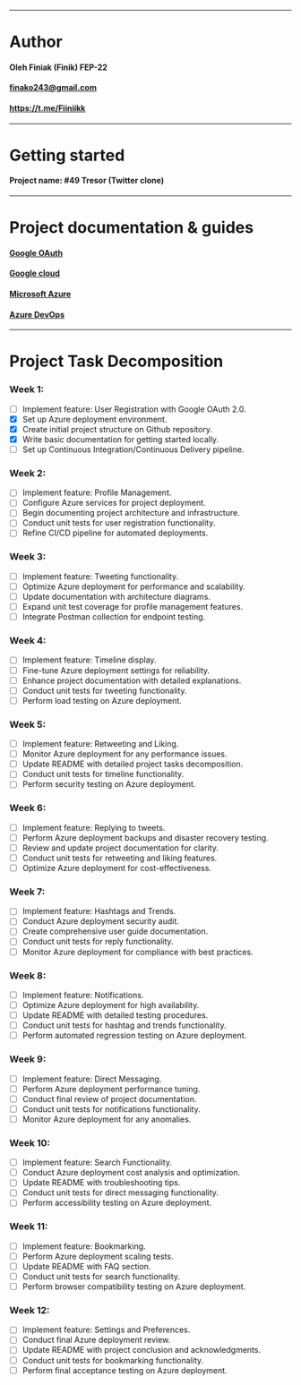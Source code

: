 ---------------------------------------------------------------------------

# Author
#### Oleh Finiak (Finik) FEP-22
#### finako243@gmail.com
#### https://t.me/Fiiniikk

---------------------------------------------------------------------------

# Getting started
#### Project name: #49 Tresor (Twitter clone)

---------------------------------------------------------------------------

# Project documentation & guides
#### [Google OAuth](https://github.com/Palindromer/OAuthTutorial/tree/master?tab=readme-ov-file)
#### [Google cloud](https://console.cloud.google.com/apis/credentials?project=tresor-416113)
#### [Microsoft Azure](https://portal.azure.com/?Microsoft_Azure_Education_correlationId=ed80e44a-2105-4e8f-9174-a2d9e6dfd987&Microsoft_Azure_Education_newA4E=true&Microsoft_Azure_Education_asoSubGuid=0a5c4641-bca3-4ce0-bfd3-955fa3c11d52#home)
#### [Azure DevOps](https://dev.azure.com/olehfiniak/_usersSettings/tokens)

---------------------------------------------------------------------------

# Project Task Decomposition
### Week 1:
- [ ] Implement feature: User Registration with Google OAuth 2.0.
- [x] Set up Azure deployment environment.
- [x] Create initial project structure on Github repository.
- [x] Write basic documentation for getting started locally.
- [ ] Set up Continuous Integration/Continuous Delivery pipeline.

### Week 2:
- [ ] Implement feature: Profile Management.
- [ ] Configure Azure services for project deployment.
- [ ] Begin documenting project architecture and infrastructure.
- [ ] Conduct unit tests for user registration functionality.
- [ ] Refine CI/CD pipeline for automated deployments.

### Week 3:
- [ ] Implement feature: Tweeting functionality.
- [ ] Optimize Azure deployment for performance and scalability.
- [ ] Update documentation with architecture diagrams.
- [ ] Expand unit test coverage for profile management features.
- [ ] Integrate Postman collection for endpoint testing.

### Week 4:
- [ ] Implement feature: Timeline display.
- [ ] Fine-tune Azure deployment settings for reliability.
- [ ] Enhance project documentation with detailed explanations.
- [ ] Conduct unit tests for tweeting functionality.
- [ ] Perform load testing on Azure deployment.

### Week 5:
- [ ] Implement feature: Retweeting and Liking.
- [ ] Monitor Azure deployment for any performance issues.
- [ ] Update README with detailed project tasks decomposition.
- [ ] Conduct unit tests for timeline functionality.
- [ ] Perform security testing on Azure deployment.

### Week 6:
- [ ] Implement feature: Replying to tweets.
- [ ] Perform Azure deployment backups and disaster recovery testing.
- [ ] Review and update project documentation for clarity.
- [ ] Conduct unit tests for retweeting and liking features.
- [ ] Optimize Azure deployment for cost-effectiveness.

### Week 7:
- [ ] Implement feature: Hashtags and Trends.
- [ ] Conduct Azure deployment security audit.
- [ ] Create comprehensive user guide documentation.
- [ ] Conduct unit tests for reply functionality.
- [ ] Monitor Azure deployment for compliance with best practices.

### Week 8:
- [ ] Implement feature: Notifications.
- [ ] Optimize Azure deployment for high availability.
- [ ] Update README with detailed testing procedures.
- [ ] Conduct unit tests for hashtag and trends functionality.
- [ ] Perform automated regression testing on Azure deployment.

### Week 9:
- [ ] Implement feature: Direct Messaging.
- [ ] Perform Azure deployment performance tuning.
- [ ] Conduct final review of project documentation.
- [ ] Conduct unit tests for notifications functionality.
- [ ] Monitor Azure deployment for any anomalies.

### Week 10:
- [ ] Implement feature: Search Functionality.
- [ ] Conduct Azure deployment cost analysis and optimization.
- [ ] Update README with troubleshooting tips.
- [ ] Conduct unit tests for direct messaging functionality.
- [ ] Perform accessibility testing on Azure deployment.

### Week 11:
- [ ] Implement feature: Bookmarking.
- [ ] Perform Azure deployment scaling tests.
- [ ] Update README with FAQ section.
- [ ] Conduct unit tests for search functionality.
- [ ] Perform browser compatibility testing on Azure deployment.

### Week 12:
- [ ] Implement feature: Settings and Preferences.
- [ ] Conduct final Azure deployment review.
- [ ] Update README with project conclusion and acknowledgments.
- [ ] Conduct unit tests for bookmarking functionality.
- [ ] Perform final acceptance testing on Azure deployment.
